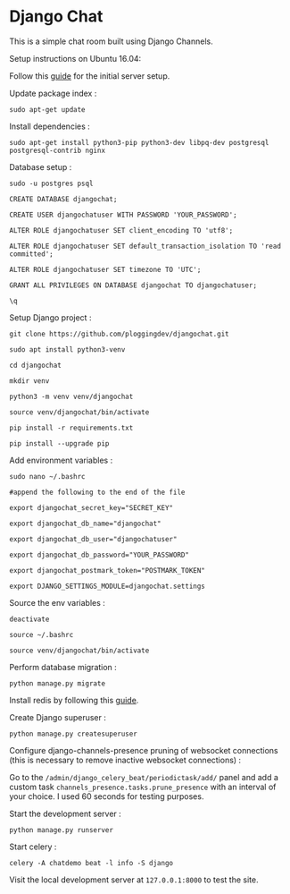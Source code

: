 # Django Chat

This is a simple chat room built using Django Channels.

Setup instructions on Ubuntu 16.04:

Follow this [guide](https://www.digitalocean.com/community/tutorials/initial-server-setup-with-ubuntu-16-04) for the initial server setup.

Update package index :

```
sudo apt-get update
```

Install dependencies :

```
sudo apt-get install python3-pip python3-dev libpq-dev postgresql postgresql-contrib nginx
```

Database setup :

```
sudo -u postgres psql

CREATE DATABASE djangochat;

CREATE USER djangochatuser WITH PASSWORD 'YOUR_PASSWORD';

ALTER ROLE djangochatuser SET client_encoding TO 'utf8';

ALTER ROLE djangochatuser SET default_transaction_isolation TO 'read committed';

ALTER ROLE djangochatuser SET timezone TO 'UTC';

GRANT ALL PRIVILEGES ON DATABASE djangochat TO djangochatuser;

\q
```

Setup Django project :

```
git clone https://github.com/ploggingdev/djangochat.git

sudo apt install python3-venv

cd djangochat

mkdir venv

python3 -m venv venv/djangochat

source venv/djangochat/bin/activate

pip install -r requirements.txt

pip install --upgrade pip
```

Add environment variables :

```
sudo nano ~/.bashrc

#append the following to the end of the file

export djangochat_secret_key="SECRET_KEY"

export djangochat_db_name="djangochat"

export djangochat_db_user="djangochatuser"

export djangochat_db_password="YOUR_PASSWORD"

export djangochat_postmark_token="POSTMARK_TOKEN"

export DJANGO_SETTINGS_MODULE=djangochat.settings
```

Source the env variables :

```
deactivate

source ~/.bashrc

source venv/djangochat/bin/activate
```

Perform database migration : 

```
python manage.py migrate
```

Install redis by following this [guide](https://www.digitalocean.com/community/tutorials/how-to-install-and-configure-redis-on-ubuntu-16-04).

Create Django superuser :

```
python manage.py createsuperuser
```

Configure django-channels-presence pruning of websocket connections (this is necessary to remove inactive websocket connections) :

Go to the `/admin/django_celery_beat/periodictask/add/` panel and add a custom task `channels_presence.tasks.prune_presence` with an interval of your choice. I used 60 seconds for testing purposes.

Start the development server :

```
python manage.py runserver
```

Start celery :

```
celery -A chatdemo beat -l info -S django
```

Visit the local development server at `127.0.0.1:8000` to test the site.
